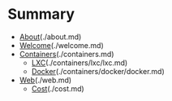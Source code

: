 # Summary

- [About]()(./about.md)
- [Welcome]()(./welcome.md)
- [Containers]()(./containers.md)
    - [LXC]()(./containers/lxc/lxc.md)
    - [Docker]()(./containers/docker/docker.md)
- [Web]()(./web.md)
    - [Cost]()(./cost.md)
